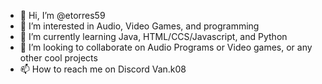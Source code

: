 - 👋 Hi, I’m @etorres59
- 👀 I’m interested in Audio, Video Games, and programming 
- 🌱 I’m currently learning Java, HTML/CCS/Javascript, and Python
- 💞️ I’m looking to collaborate on Audio Programs or Video games, or any other cool projects
- 📫 How to reach me on Discord Van.k08

<!---
etorres59/etorres59 is a ✨ special ✨ repository because its `README.md` (this file) appears on your GitHub profile.
You can click the Preview link to take a look at your changes.
--->
